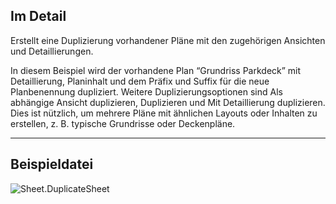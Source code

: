 ## Im Detail
Erstellt eine Duplizierung vorhandener Pläne mit den zugehörigen Ansichten und Detaillierungen.

In diesem Beispiel wird der vorhandene Plan “Grundriss Parkdeck” mit Detaillierung, Planinhalt und dem Präfix und Suffix für die neue Planbenennung dupliziert. Weitere Duplizierungsoptionen sind Als abhängige Ansicht duplizieren, Duplizieren und Mit Detaillierung duplizieren. Dies ist nützlich, um mehrere Pläne mit ähnlichen Layouts oder Inhalten zu erstellen, z. B. typische Grundrisse oder Deckenpläne.

___
## Beispieldatei

![Sheet.DuplicateSheet](./Revit.Elements.Views.Sheet.DuplicateSheet_img.jpg)

